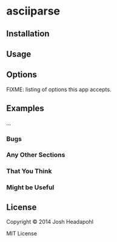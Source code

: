 # asciiparse


## Installation


## Usage


## Options

FIXME: listing of options this app accepts.

## Examples

...

### Bugs


### Any Other Sections
### That You Think
### Might be Useful

## License

Copyright © 2014 Josh Headapohl

MIT License